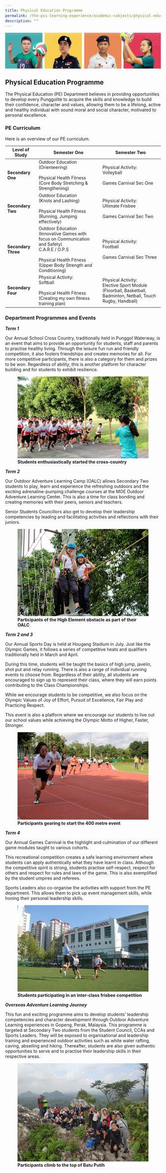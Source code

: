 ```yaml
---
title: Physical Education Programme
permalink: /the-pss-learning-experience/academic-subjects/physical-education-programme/
description: ""
---
```

![](/images/Our%20School/subbanner.jpg)

## Physical Education Programme

The Physical Education (PE) Department believes in providing opportunities to develop every Punggolite to acquire the skills and knowledge to build their confidence, character and values, allowing them to be a lifelong, active and healthy individual with sound moral and social character, motivated to personal excellence.

  

### PE Curriculum

Here is an overview of our PE curriculum.

<table>
<thead>
  <tr>
    <th>Level of Study<br></th>
    <th>Semester One<br></th>
    <th>Semester Two<br></th>
  </tr>
</thead>
<tbody>
  <tr>
    <td><b>Secondary One</b><br></td>
    <td>Outdoor Education<br>(Orienteering)<br><br>Physical Health Fitness<br>(Core Body Stretching &amp; Strengthening)</td>
    <td>Physical Activity:<br>Volleyball<br><br>Games Carnival Sec One</td>
  </tr>
  <tr>
    <td><b>Secondary Two</b><br></td>
    <td>Outdoor Education<br>(Knots and Lashing)<br><br>Physical Health Fitness<br>(Running, Jumping effectively)</td>
    <td>Physical Activity:<br>Ultimate Frisbee<br><br>Games Carnival Sec Two</td>
  </tr>
  <tr>
    <td><b>Secondary Three</b><br></td>
    <td>Outdoor Education<br>(Innovative Games with focus on Communication and Safety) <br>C.A.R.E / O.P.S<br><br>Physical Health Fitness<br>(Upper Body Strength and Conditioning)</td>
    <td>Physical Activity:<br>Football<br><br>Games Carnival Sec Three</td>
  </tr>
  <tr>
    <td><b>Secondary Four</b><br></td>
    <td>Physical Activity:<br>Softball<br><br>Physical Health Fitness<br>(Creating my own fitness training plan)</td>
    <td>Physical Activity:<br>Elective Sport Module<br>(Floorball, Basketball, Badminton, Netball, Touch Rugby, Handball)</td>
  </tr>
</tbody>
</table>

### Department Programmes and Events


  

**_Term 1_**

  

Our Annual School Cross Country, traditionally held in Punggol Waterway, is an event that aims to provide an opportunity for students, staff and parents to practise healthy living. Through the leisure fun run and friendly competition, it also fosters friendships and creates memories for all. For more competitive participants, there is also a category for them and prizes to be won. Regardless of ability, this is another platform for character building and for students to exhibit resilience.


<figure>
<img src="/images/Academic%20Subjects/Physical%20Education%20Programme/A%20good%20start%20is%20as%20important%20as%20being%20consistent.jpg">
<figcaption> <strong> Students enthusiastically started the cross-country</strong> </figcaption>
</figure>


**_Term 2_**

  

Our Outdoor Adventure Learning Camp (OALC) allows Secondary Two students to play, learn and experience the refreshing outdoors and the exciting adrenaline-pumping challenge courses at the MOE Outdoor Adventure Learning Center. This is also a time for class bonding and creating memories with their peers, seniors and teachers.

  

Senior Students Councillors also get to develop their leadership competencies by leading and facilitating activities and reflections with their juniors.



<figure>
<img src="/images/Academic%20Subjects/Physical%20Education%20Programme/Challenging%20our%20boundaries.jpg">
<figcaption> <strong> Participants of the High Element obstacle as part of their OALC</strong> </figcaption>
</figure>



**_Term 2 and 3_**

  

Our Annual Sports Day is held at Hougang Stadium in July. Just like the Olympic Games, it follows a series of competitive heats and qualifiers traditionally held in March and April.

  

During this time, students will be taught the basics of high jump, javelin, shot put and relay running. There is also a range of individual running events to choose from. Regardless of their ability, all students are encouraged to sign up to represent their class, where they will earn points contributing to the Class Championships.

  

While we encourage students to be competitive, we also focus on the Olympic Values of Joy of Effort, Pursuit of Excellence, Fair Play and Practicing Respect.

  

This event is also a platform where we encourage our students to live out our school values while achieving the Olympic Motto of Higher, Faster, Stronger.



<figure>
<img src="/images/Academic%20Subjects/Physical%20Education%20Programme/Remove_Starting%20Strong.jpg">
<figcaption> <strong> Participants gearing to start the 400 metre event</strong> </figcaption>
</figure>


**_Term 4_**

  

Our Annual Games Carnival is the highlight and culmination of our different game modules taught to various cohorts.

  

This recreational competition creates a safe learning environment where students can apply authentically what they have learnt in class. Although the competitive spirit is strong, students practise self-respect, respect for others and respect for rules and laws of the game. This is also exemplified by the student umpires and referees.

  

Sports Leaders also co-organise the activities with support from the PE department. This allows them to pick up event management skills, while honing their personal leadership skills.


<figure>
<img src="/images/Academic%20Subjects/Physical%20Education%20Programme/Reaching%20high%20and%20up.jpg">
<figcaption> <strong> Students participating in an inter-class frisbee competition</strong> </figcaption>
</figure>

**_Overseas Adventure Learning Journey_**

  

This fun and exciting programme aims to develop students’ leadership competencies and character development through Outdoor Adventure Learning experiences in Gopeng, Perak, Malaysia. This programme is targeted at Secondary Two students from the Student Council, CCAs and Sports Leaders. They will be exposed to organisational and leadership training and experienced outdoor activities such as white water rafting, caving, abseiling and hiking. Thereafter, students are also given authentic opportunities to serve and to practise their leadership skills in their respective areas.



<figure>
<img src="/images/Academic%20Subjects/Physical%20Education%20Programme/Participants%20climb%20top%20of%20Batu%20Putih.jpg">
<figcaption> <strong> Participants climb to the top of Batu Putih</strong> </figcaption>
</figure>